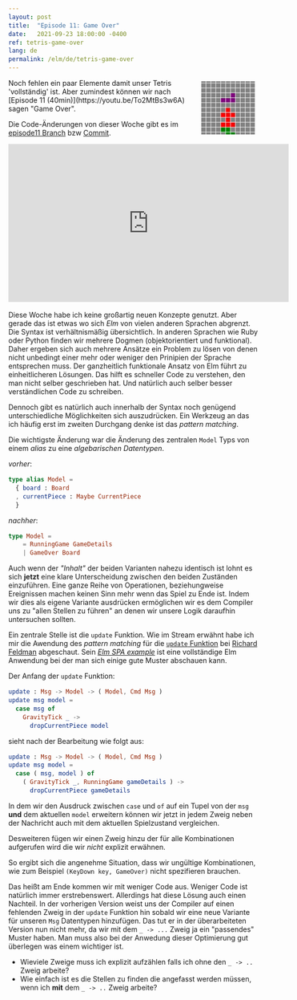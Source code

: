 ```yaml
---
layout: post
title:  "Episode 11: Game Over"
date:   2021-09-23 18:00:00 -0400
ref: tetris-game-over
lang: de
permalink: /elm/de/tetris-game-over
---
```


<img src="/assets/posts/tetris-game-over/game-over.gif" style="float:right; margin: 5px 10px 10px 0"/>
Noch fehlen ein paar Elemente damit unser Tetris 'vollständig' ist. Aber zumindest können wir nach [Episode 11 (40min)](https://youtu.be/To2MtBs3w6A) sagen "Game Over".

Die Code-Änderungen von dieser Woche gibt es im [episode11 Branch](https://github.com/axelerator/elm-tetris/tree/episode11) bzw [Commit](https://github.com/axelerator/elm-tetris/commit/8838b88b82af29c95ac3a0bfafe17eba27b254b9).

<iframe width="560" height="315" src="https://www.youtube.com/embed/To2MtBs3w6A" title="YouTube video player" frameborder="0" allow="accelerometer; autoplay; clipboard-write; encrypted-media; gyroscope; picture-in-picture" allowfullscreen></iframe>



Diese Woche habe ich keine großartig neuen Konzepte genutzt. Aber gerade das ist etwas wo sich *Elm* von vielen anderen Sprachen abgrenzt. Die Syntax ist verhältnismäßig übersichtlich. In anderen Sprachen wie Ruby oder Python finden wir mehrere Dogmen (objektorientiert und funktional). 
Daher ergeben sich auch mehrere Ansätze ein Problem zu lösen von denen nicht unbedingt einer mehr oder weniger den Prinipien der Sprache entsprechen muss. Der ganzheitlich funktionale Ansatz von Elm führt zu einheitlicheren Lösungen. Das hilft es schneller Code zu verstehen, den man nicht selber geschrieben hat. Und natürlich auch selber besser verständlichen Code zu schreiben.

Dennoch gibt es natürlich auch innerhalb der Syntax noch genügend unterschiedliche Möglichkeiten sich auszudrücken. Ein Werkzeug an das ich häufig erst im zweiten Durchgang denke ist das *pattern matching*.

Die wichtigste Änderung war die Änderung des zentralen `Model` Typs von einem *alias* zu eine *algebarischen Datentypen*.

*vorher*:
```Elm
type alias Model =
  { board : Board
  , currentPiece : Maybe CurrentPiece
  }
```

*nachher*:
```Elm
type Model =
    = RunningGame GameDetails
    | GameOver Board
```

Auch wenn der *"Inhalt"* der beiden Varianten nahezu identisch ist lohnt es sich **jetzt** eine klare Unterscheidung zwischen den beiden Zuständen einzuführen. Eine ganze Reihe von Operationen, beziehungweise Ereignissen machen keinen Sinn mehr wenn das Spiel zu Ende ist.
Indem wir dies als eigene Variante ausdrücken ermöglichen wir es dem Compiler uns zu "allen Stellen zu führen" an denen wir unsere Logik daraufhin untersuchen sollten.

Ein zentrale Stelle ist die `update` Funktion. Wie im Stream erwähnt habe ich mir die Awendung des *pattern matching* für die [`update` Funktion](https://github.com/rtfeldman/elm-spa-example) bei [Richard Feldman](https://twitter.com/rtfeldman) abgeschaut.
Sein [*Elm SPA example*](https://github.com/rtfeldman/elm-spa-example) ist eine vollständige Elm Anwendung bei der man sich einige gute Muster abschauen kann.

Der Anfang der `update` Funktion:

```Elm
update : Msg -> Model -> ( Model, Cmd Msg )
update msg model =
  case msg of
    GravityTick _ ->
      dropCurrentPiece model
```

sieht nach der Bearbeitung wie folgt aus:
```Elm
update : Msg -> Model -> ( Model, Cmd Msg )
update msg model =
  case ( msg, model ) of
    ( GravityTick _, RunningGame gameDetails ) ->
      dropCurrentPiece gameDetails
```

In dem wir den Ausdruck zwischen `case` und `of` auf ein Tupel von der `msg` **und** dem aktuellen `model` erweitern können wir jetzt in jedem Zweig neben der Nachricht auch mit dem aktuellen Spielzustand vergleichen.

Desweiteren fügen wir einen Zweig hinzu der für alle Kombinationen aufgerufen wird die wir *nicht* explizit erwähnen.

So ergibt sich die angenehme Situation, dass wir ungültige Kombinationen, wie zum Beispiel `(KeyDown key, GameOver)` nicht spezifieren brauchen.

Das heißt am Ende kommen wir mit weniger Code aus. Weniger Code ist natürlich immer erstrebenswert. Allerdings hat diese Lösung auch einen Nachteil.
In der vorherigen Version weist uns der Compiler auf einen fehlenden Zweig in der `update` Funktion hin sobald wir eine neue Variante für unseren `Msg` Datentypen hinzufügen. Das tut er in der überarbeiteten Version nun nicht mehr, da wir mit dem `_ -> ...` Zweig ja ein "passendes" Muster haben.
Man muss also bei der Anwedung dieser Optimierung gut überlegen was einem wichtiger ist.

- Wieviele Zweige muss ich explizit aufzählen falls ich ohne den `_ -> ..` Zweig arbeite?
- Wie einfach ist es die Stellen zu finden die angefasst werden müssen, wenn ich **mit** dem `_ -> ..` Zweig arbeite? 

